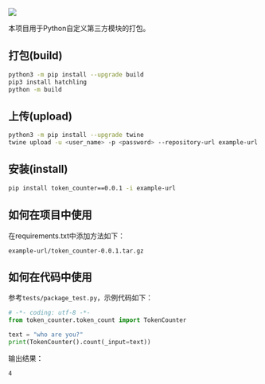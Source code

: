 ![](https://img.shields.io/badge/language-Python%203.9%20%2B-blue)

本项目用于Python自定义第三方模块的打包。

## 打包(build)

```bash
python3 -m pip install --upgrade build
pip3 install hatchling
python -m build
```

## 上传(upload)

```bash
python3 -m pip install --upgrade twine
twine upload -u <user_name> -p <password> --repository-url example-url dist/*
```

## 安装(install)

```bash
pip install token_counter==0.0.1 -i example-url
```

## 如何在项目中使用


在requirements.txt中添加方法如下：

```
example-url/token_counter-0.0.1.tar.gz
```

## 如何在代码中使用

参考`tests/package_test.py`，示例代码如下：

```python
# -*- coding: utf-8 -*-
from token_counter.token_count import TokenCounter

text = "who are you?"
print(TokenCounter().count(_input=text))
```

输出结果：

```
4
```
